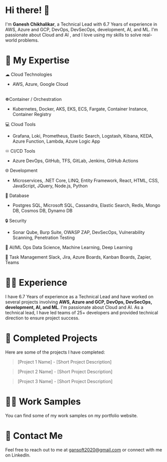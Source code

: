# Hi there! 👋

 I'm **Ganesh Chikhalikar**, a Technical Lead with 6.7 Years of experience in AWS, Azure and GCP, DevOps, DevSecOps, development, AI, and ML. I'm passionate about Cloud and AI , and I love using my skills to solve real-world problems.

# 🚀 My Expertise


☁ Cloud Technologies 
- AWS, Azure, Google Cloud 
<br /> <br />

☸Container / Orchestration 
- Kubernetes, Docker, AKS, EKS, ECS, Fargate, Container Instance, Container Registry 


💻 Cloud Tools 
- Grafana, Loki, Prometheus, Elastic Search, Logstash, Kibana, KEDA, Azure Function, Lambda, Azure Logic App 


 ♾ CI/CD Tools 
- Azure DevOps, GitHub, TFS, GitLab, Jenkins, GitHub Actions 

🌐 Development 
 - Microservices, .NET Core, LINQ, Entity Framework, React, HTML, CSS, JavaScript, JQuery, Node.js, Python 


🧊 Database 
- Postgres SQL, Microsoft SQL, Cassandra, Elastic Search, Redis, Mongo DB, Cosmos DB, Dynamo DB


🔒 Security 
- Sonar Qube, Burp Suite, OWASP ZAP, DevSecOps, Vulnerability Scanning, Penetration Testing

🤖 AI/ML Ops
 Data Science, Machine Learning, Deep Learning

📅 Task Management
Slack, Jira, Azure Boards, Kanban Boards, Zapier, Teams


# 👨‍💻 Experience
I have 6.7 Years of experience as a Technical Lead and have worked on several projects involving **AWS, Azure and GCP, DevOps, DevSecOps, development, AI, and ML**. I'm passionate about Cloud and AI. As a technical lead, I have led teams of  25+ developers and provided technical direction to ensure project success.


# 🔨 Completed Projects
Here are some of the projects I have completed:

> [Project 1 Name] - [Short Project Description]

> [Project 2 Name] - [Short Project Description]

> [Project 3 Name] - [Short Project Description]

# 👨‍💼 Work Samples
You can find some of my work samples on my portfolio website.


# 📧 Contact Me
Feel free to reach out to me at gansoft2020@gmail.com or connect with me on LinkedIn.



